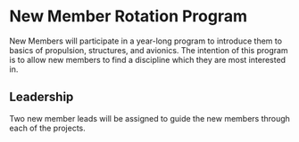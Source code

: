 # New Member Rotation Program

New Members will participate in a year-long program to introduce them to basics of propulsion, structures, and avionics. The intention of this program is to allow new members to find a discipline which they are most interested in.

## Leadership

Two new member leads will be assigned to guide the new members through each of the projects. 

